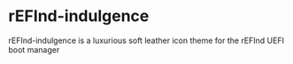 # rEFInd-indulgence
rEFInd-indulgence is a luxurious soft leather icon theme for the rEFInd UEFI boot manager
